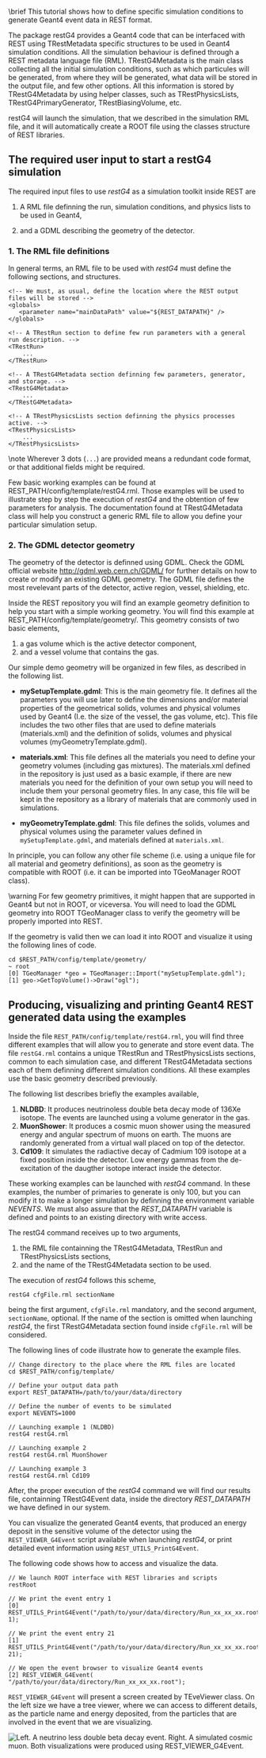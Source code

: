 \brief This tutorial shows how to define specific simulation conditions to generate Geant4 event data in REST format.

The package restG4 provides a Geant4 code that can be interfaced with REST using TRestMetadata specific structures to be used in Geant4 simulation conditions. All the simulation behaviour is defined through a REST metadata language file (RML). TRestG4Metadata is the main class collecting all the initial simulation conditions, such as which particules will be generated, from where they will be generated, what data will be stored in the output file, and few other options. All this information is stored by TRestG4Metadata by using helper classes, such as TRestPhysicsLists, TRestG4PrimaryGenerator, TRestBiasingVolume, etc.

restG4 will launch the simulation, that we described in the simulation RML file, and it will automatically create a ROOT file using the classes structure of REST libraries.

## The required user input to start a restG4 simulation

The required input files to use *restG4* as a simulation toolkit inside REST are

1. A RML file definning the run, simulation conditions, and physics lists to be used in Geant4,

2. and a GDML describing the geometry of the detector.

### 1. The RML file definitions

In general terms, an RML file to be used with *restG4* must define the following sections, and structures.

~~~{.xml}
<!-- We must, as usual, define the location where the REST output files will be stored -->
<globals>
   <parameter name="mainDataPath" value="${REST_DATAPATH}" />
</globals>

<!-- A TRestRun section to define few run parameters with a general run description. -->
<TRestRun>
    ...
</TRestRun>

<!-- A TRestG4Metadata section definning few parameters, generator, and storage. -->
<TRestG4Metadata>
    ...
</TRestG4Metadata>

<!-- A TRestPhysicsLists section definning the physics processes active. -->
<TRestPhysicsLists>
    ...
</TRestPhysicsLists>
~~~


\note Wherever 3 dots (`...`) are provided means a redundant code format, or that additional fields might be required. 

Few basic working examples can be found at REST_PATH/config/template/restG4.rml. Those examples will be used to illustrate step by step the execution of *restG4* and the obtention of few parameters for analysis. The documentation found at TRestG4Metadata class will help you construct a generic RML file to allow you define your particular simulation setup.

### 2. The GDML detector geometry

The geometry of the detector is definned using GDML. Check the GDML official website http://gdml.web.cern.ch/GDML/ for further details on how to create or modify an existing GDML geometry. The GDML file defines the most revelevant parts of the detector, active region, vessel, shielding, etc.

Inside the REST repository you will find an example geometry definition to help you start with a simple working geometry. You will find this example at REST_PATH/config/template/geometry/. This geometry consists of two basic elements,

1. a gas volume which is the active detector component,
2. and a vessel volume that contains the gas. 

Our simple demo geometry will be organized in few files, as described in the following list.

- **mySetupTemplate.gdml**: This is the main geometry file. It defines all the parameters you will use later to define the dimensions and/or material properties of the geometrical solids, volumes and physical volumes used by Geant4 (I.e. the size of the vessel, the gas volume, etc). This file includes the two other files that are used to define materials (materials.xml) and the definition of solids, volumes and physical volumes (myGeometryTemplate.gdml).

- **materials.xml**: This file defines all the materials you need to define your geometry volumes (including gas mixtures). The materials.xml defined in the repository is just used as a basic example, if there are new materials you need for the definition of your own setup you will need to include them your personal geometry files. In any case, this file will be kept in the repository as a library of materials that are commonly used in simulations.

- **myGeometryTemplate.gdml**: This file defines the solids, volumes and physical volumes using the parameter values defined in `mySetupTemplate.gdml`, and materials defined at `materials.xml`.

In principle, you can follow any other file scheme (i.e. using a unique file for all material and geometry definitions), as soon as the geometry is compatible with ROOT (i.e. it can be imported into TGeoManager ROOT class). 

\warning For few geometry primitives, it might happen that are supported in Geant4 but not in ROOT, or viceversa. You will need to load the GDML geometry into ROOT TGeoManager class to verify the geometry will be properly imported into REST.

If the geometry is valid then we can load it into ROOT and visualize it using the following lines of code.

~~~
cd $REST_PATH/config/template/geometry/
~ root
[0] TGeoManager *geo = TGeoManager::Import("mySetupTemplate.gdml");
[1] geo->GetTopVolume()->Draw("ogl");
~~~

## Producing, visualizing and printing Geant4 REST generated data using the examples

Inside the file `REST_PATH/config/template/restG4.rml`, you will find three different examples that will allow you to generate and store event data. The file `restG4.rml` contains a unique TRestRun and TRestPhysicsLists sections, common to each simulation case, and different TRestG4Metadata sections each of them definning different simulation conditions. All these examples use the basic geometry described previously.

The following list describes briefly the examples available,

1. **NLDBD**: It produces neutrinoless double beta decay mode of 136Xe isotope. The events are launched using a volume generator in the gas.
2. **MuonShower**: It produces a cosmic muon shower using the measured energy and angular spectrum of muons on earth. The muons are randomly generated from a virtual wall placed on top of the detector.
3. **Cd109**: It simulates the radiactive decay of Cadmium 109 isotope at a fixed position inside the detector. Low energy gammas from the de-excitation of the daugther isotope interact inside the detector.

These working examples can be launched with *restG4* command. In these examples, the number of primaries to generate is only 100, but you can modify it to make a longer simulation by definning the environment variable *NEVENTS*. We must also assure that the *REST_DATAPATH* variable is defined and points to an existing directory with write access.

The restG4 command receives up to two arguments,

1. the RML file containning the TRestG4Metadata, TRestRun and TRestPhysicsLists sections,
2. and the name of the TRestG4Metadata section to be used.

The execution of *restG4* follows this scheme,

~~~
restG4 cfgFile.rml sectionName
~~~

being the first argument, `cfgFile.rml` mandatory, and the second argument, `sectionName`, optional. If the name of the section is omitted when launching *restG4*, the first TRestG4Metadata section found inside `cfgFile.rml` will be considered.

The following lines of code illustrate how to generate the example files.

~~~
// Change directory to the place where the RML files are located
cd $REST_PATH/config/template/

// Define your output data path
export REST_DATAPATH=/path/to/your/data/directory

// Define the number of events to be simulated
export NEVENTS=1000

// Launching example 1 (NLDBD)
restG4 restG4.rml 

// Launching example 2
restG4 restG4.rml MuonShower

// Launching example 3
restG4 restG4.rml Cd109
~~~

After, the proper execution of the *restG4* command we will find our results file, containning TRestG4Event data, inside the directory *REST_DATAPATH* we have defined in our system.

You can visualize the generated Geant4 events, that produced an energy deposit in the sensitive volume of the detector using the `REST_VIEWER_G4Event` script available when launching *restG4*, or print detailed event information using `REST_UTILS_PrintG4Event`.

The following code shows how to access and visualize the data.

~~~
// We launch ROOT interface with REST libraries and scripts
restRoot

// We print the event entry 1
[0] REST_UTILS_PrintG4Event("/path/to/your/data/directory/Run_xx_xx_xx.root", 1);

// We print the event entry 21
[1] REST_UTILS_PrintG4Event("/path/to/your/data/directory/Run_xx_xx_xx.root", 21);

// We open the event browser to visualize Geant4 events
[2] REST_VIEWER_G4Event( "/path/to/your/data/directory/Run_xx_xx_xx.root");
~~~


`REST_VIEWER_G4Event` will present a screen created by TEveViewer class. On the left size we have a tree viewer, where we can access to different details, as the particle name and energy deposited, from the particles that are involved in the event that we are visualizing.

![Left. A neutrino less double beta decay event. Right. A simulated cosmic muon. Both visualizations were produced using REST_VIEWER_G4Event.](Geant4Events.png) 


